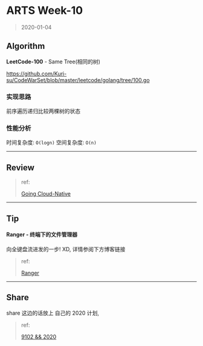 # ARTS Week-10

> 2020-01-04

## Algorithm

**LeetCode-100** - Same Tree(相同的树)

https://github.com/Kuri-su/CodeWarSet/blob/master/leetcode/golang/tree/100.go

### 实现思路
前序遍历递归比较两棵树的状态
### 性能分析
时间复杂度: `O(logn)`
空间复杂度: `O(n)`

----

## Review

> ref:
>
> [Going Cloud-Native](https://eng.lifion.com/going-cloud-native-2dc748c0fbcf)

----

## Tip

#### Ranger - 终端下的文件管理器

向全键盘流进发的一步! XD, 详情参阅下方博客链接


> ref:
>
> [Ranger](https://kuricat.com/gist/ranger-74auz)

----

## Share

share 这边的话放上 自己的 2020 计划, 

> ref:
>
> [9102 && 2020](https://kuricat.com/articles/9102-2020-wow7p)
